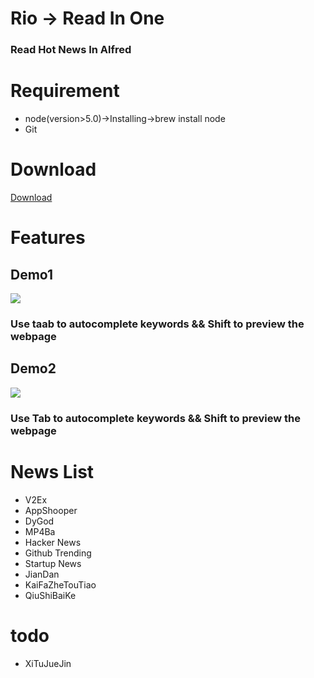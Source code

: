 # Rio -> Read In One
### Read Hot News In Alfred

# Requirement

- node(version>5.0)->Installing->brew install node
- Git

# Download 

[Download](https://github.com/epirus/rio-alfredworkflow/files/270390/rio.zip)

# Features

## Demo1

![](https://raw.githubusercontent.com/epirus/i/master/rio-demo.gif)

### Use taab to autocomplete keywords && Shift to preview the webpage
## Demo2

![](https://github.com/epirus/i/blob/master/rio-demo1.gif)

### Use Tab to autocomplete keywords && Shift to preview the webpage

# News List

- V2Ex
- AppShooper
- DyGod
- MP4Ba
- Hacker News
- Github Trending
- Startup News
- JianDan
- KaiFaZheTouTiao
- QiuShiBaiKe

# todo

- XiTuJueJin
